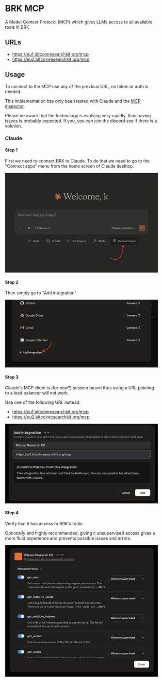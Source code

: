 # BRK MCP

A Model Context Protocol (MCP) which gives LLMs access to all available tools in BRK

## URLs

- https://eu1.bitcoinresearchkit.org/mcp
- https://eu2.bitcoinresearchkit.org/mcp

## Usage

To connect to the MCP use any of the previous URL, no token or auth is needed.

This implementation has only been tested with Claude and the [MCP inspector](https://modelcontextprotocol.io/docs/tools/inspector).

Please be aware that the technology is evolving very rapidly, thus having issues is probably expected. If you, you can join the discord see if there is a solution.

### Claude

#### Step 1

First we need to connect BRK to Claude. To do that we need to go to the "Connect apps" menu from the home screen of Claude desktop.

![Image of Claude Desktop home screen](https://github.com/bitcoinresearchkit/brk/blob/main/assets/claude-step1.png)

#### Step 2

Then simply go to "Add integration".

![Image of the Connect app" menu of Claude Desktop](https://github.com/bitcoinresearchkit/brk/blob/main/assets/claude-step2.png)

#### Step 3

Claude's MCP client is (for now?) session based thus using a URL pointing to a load balancer will not work.

Use one of the following URL instead:

- https://eu1.bitcoinresearchkit.org/mcp
- https://eu2.bitcoinresearchkit.org/mcp

![Image of Add Integration menu of Claude Desktop](https://github.com/bitcoinresearchkit/brk/blob/main/assets/claude-step3.png)

#### Step 4

Verify that it has access to BRK's tools.

Optionally and highly recommended, giving it unsupervised access gives a more fluid experience and prevents possible issues and errors.

![Image of edit integration meny on Claude Desktop](https://github.com/bitcoinresearchkit/brk/blob/main/assets/claude-step4.png)
